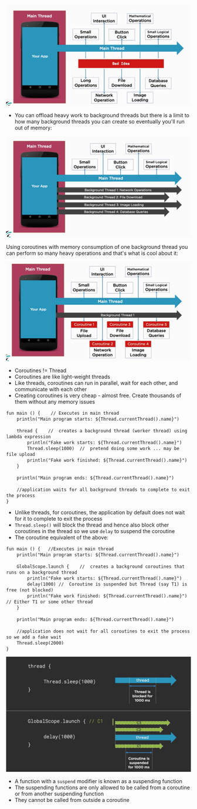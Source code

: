 
![](https://github.com/tabishfayyaz/notes-and-books/blob/master/images/main-thread-bad-idea.png)

- You can offload heavy work to background threads but there is a limit to how many background threads you can create so eventually you'll run out of memory:

![](https://github.com/tabishfayyaz/notes-and-books/blob/master/images/many-background-thread-bad-idea.png)

Using coroutines with memory consumption of one background thread you can perform so many heavy operations and that's what is cool about it:

![](https://github.com/tabishfayyaz/notes-and-books/blob/master/images/one-bg-thread-multiple-coroutines.png)

- Coroutines != Thread
- Coroutines are like light-weight threads
- Like threads, coroutines can run in parallel, wait for each other, and communicate with each other
- Creating coroutines is very cheap - almost free. Create thousands of them without any memory issues


```
fun main () {    // Executes in main thread
    println("Main program starts: ${Thread.currentThread().name}")

    thread {    //  creates a background thread (worker thread) using lambda expression
        println("Fake work starts: ${Thread.currentThread().name}")
        Thread.sleep(1000)  //  pretend doing some work ... may be file upload
        println("Fake work finished: ${Thread.currentThread().name}")
    }

    println("Main program ends: ${Thread.currentThread().name}")

    //application waits for all background threads to complete to exit the process
}
```

- Unlike threads, for coroutines, the application by default does not wait for it to complete to exit the process
- `Thread.sleep()` will block the thread and hence also block other coroutines in the thread so we use `delay` to suspend the coroutine
- The coroutine equivalent of the above:

```
fun main () {   //Executes in main thread
    println("Main program starts: ${Thread.currentThread().name}")

    GlobalScope.launch {    //  creates a background coroutines that runs on a background thread
        println("Fake work starts: ${Thread.currentThread().name}")
        delay(1000) //  Coroutine is suspended but Thread (say T1) is free (not blocked)
        println("Fake work finished: ${Thread.currentThread().name}")   // Either T1 or some other thread
    }

    println("Main program ends: ${Thread.currentThread().name}")

    //application does not wait for all coroutines to exit the process so we add a fake wait
    Thread.sleep(2000)
}
```

![](https://github.com/tabishfayyaz/notes-and-books/blob/master/images/delay-vs-sleep.png)

- A function with a `suspend` modifier is known as a suspending function
- The suspending functions are only allowed to be called from a coroutine or from another suspending function
- They cannot be called from outside a coroutine

  
